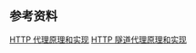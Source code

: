 ## 参考资料
[HTTP 代理原理和实现](http://cizixs.com/2017/03/21/http-proxy-and-golang-implementation/``)
[HTTP 隧道代理原理和实现](https://cizixs.com/2017/03/22/http-tunnel-proxy-and-golang-implementation/)